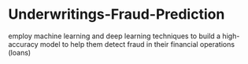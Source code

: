 # Underwritings-Fraud-Prediction
 employ machine learning and deep learning techniques to build a high-accuracy model to help them detect fraud in their financial operations (loans)
